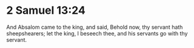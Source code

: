 # 2 Samuel 13:24

And Absalom came to the king, and said, Behold now, thy servant hath sheepshearers; let the king, I beseech thee, and his servants go with thy servant.